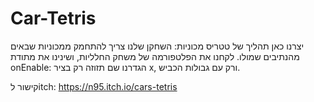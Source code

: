 # Car-Tetris

יצרנו כאן תהליך של טטריס מכוניות: השחקן שלנו צריך להתחמק ממכוניות שבאים מהנתיבים שמולו.
לקחנו את הפלטפורמה של משחק החלליות, ושינינו את מתודת onEnable: הגדרנו שם תזוזה רק בציר x, ורק עם גבולות הכביש.

קישור לitch: https://n95.itch.io/cars-tetris
